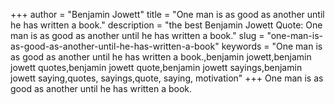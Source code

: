+++
author = "Benjamin Jowett"
title = "One man is as good as another until he has written a book."
description = "the best Benjamin Jowett Quote: One man is as good as another until he has written a book."
slug = "one-man-is-as-good-as-another-until-he-has-written-a-book"
keywords = "One man is as good as another until he has written a book.,benjamin jowett,benjamin jowett quotes,benjamin jowett quote,benjamin jowett sayings,benjamin jowett saying,quotes, sayings,quote, saying, motivation"
+++
One man is as good as another until he has written a book.
